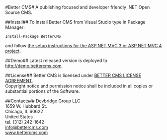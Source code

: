 ﻿#Better CMS#
A publishing focused and developer friendly .NET Open Source CMS.

##Install##
To install Better CMS from Visual Studio type in Package Manager:
<pre><code>Install-Package BetterCMS</code></pre>
and follow [the setup instructions for the ASP.NET MVC 3 or ASP.NET MVC 4 project](https://github.com/devbridge/BetterCMS/wiki/Setup-ASP.NET-MVC-3-or-ASP.NET-MVC-4-project).

##Demo##
Latest released version is deployed to http://demo.bettercms.com.

##License##
Better CMS is licensed under [BETTER CMS LICENSE AGREEMENT](http://www.bettercms.com/license.txt).<br/>
Copyright notice and permission notice shall be included in all copies or substantial portions of the Software.

##Contacts##
Devbridge Group LLC<br/>
1659 W. Hubbard St.<br/>
Chicago, IL 60622<br/>
United States<br/>
tel. (312) 242-1642<br/>
info@bettercms.com<br/>
www.bettercms.com<br/>
